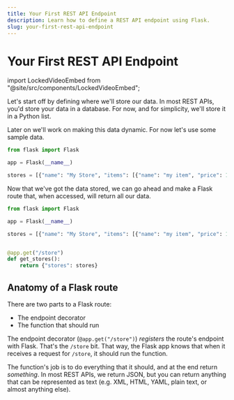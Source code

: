 ```yaml
---
title: Your First REST API Endpoint
description: Learn how to define a REST API endpoint using Flask.
slug: your-first-rest-api-endpoint
---
```


# Your First REST API Endpoint

import LockedVideoEmbed from "@site/src/components/LockedVideoEmbed";

<LockedVideoEmbed />

Let's start off by defining where we'll store our data. In most REST APIs, you'd store your data in a database. For now, and for simplicity, we'll store it in a Python list.

Later on we'll work on making this data dynamic. For now let's use some sample data.

```py title="app.py"
from flask import Flask

app = Flask(__name__)

stores = [{"name": "My Store", "items": [{"name": "my item", "price": 15.99}]}]
```

Now that we've got the data stored, we can go ahead and make a Flask route that, when accessed, will return all our data.

```py title="app.py"
from flask import Flask

app = Flask(__name__)

stores = [{"name": "My Store", "items": [{"name": "my item", "price": 15.99}]}]


@app.get("/store")
def get_stores():
    return {"stores": stores}
```

## Anatomy of a Flask route

There are two parts to a Flask route:

- The endpoint decorator
- The function that should run

The endpoint decorator (`@app.get("/store")`) _registers_ the route's endpoint with Flask. That's the `/store` bit. That way, the Flask app knows that when it receives a request for `/store`, it should run the function.

The function's job is to do everything that it should, and at the end return _something_. In most REST APIs, we return JSON, but you can return anything that can be represented as text (e.g. XML, HTML, YAML, plain text, or almost anything else).